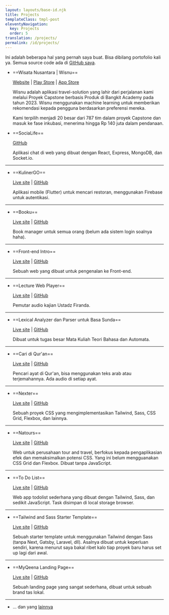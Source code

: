 ```yaml
---
layout: layouts/base-id.njk
title: Projects
templateClass: tmpl-post
eleventyNavigation:
  key: Projects
  order: 5
translation: /projects/
permalink: /id/projects/
---
```


Ini adalah beberapa hal yang pernah saya buat. Bisa dibilang portofolio kali ya. Semua source code ada di [GitHub saya](https://github.com/mufidu).

- ==Wisata Nusantara | Wisnu==

  [Website](https://wisnusantara.id) | [Play Store](https://play.google.com/store/apps/details?id=id.wisnusantara.user.release) | [App Store](https://apps.apple.com/id/app/wisnu/id6473098383)

  Wisnu adalah aplikasi travel-solution yang lahir dari perjalanan kami melalui Proyek Capstone berbasis Produk di Bangkit Academy pada tahun 2023. Wisnu menggunakan machine learning untuk memberikan rekomendasi kepada pengguna berdasarkan preferensi mereka.

  Kami terpilih menjadi 20 besar dari 787 tim dalam proyek Capstone dan masuk ke fase inkubasi, menerima hingga Rp 140 juta dalam pendanaan.

- ==SociaLife==

  [GitHub](https://github.com/mufidu/SociaLife)

  Aplikasi chat di web yang dibuat dengan React, Express, MongoDB, dan Socket.io.

---

- ==KulinerGO==

  [Live site](https://kuliner-go.mufidu.com) | [GitHub](https://github.com/fitrahidayaat/Kuliner_GO)

  Aplikasi mobile (Flutter) untuk mencari restoran, menggunakan Firebase untuk autentikasi.

---

- ==Booku==

  [Live site](https://booku.mufidu.com) | [GitHub](https://github.com/mufidu/booku)

  Book manager untuk semua orang (belum ada sistem login soalnya haha).

---

- ==Front-end Intro==

  [Live site](https://mufidu.github.io/frontend-intro) | [GitHub](https://github.com/mufidu/frontend-intro)

  Sebuah web yang dibuat untuk pengenalan ke Front-end.

---

- ==Lecture Web Player==

  [Live site](https://mufidu.github.io/kajian-ufa) | [GitHub](https://github.com/mufidu/kajian-ufa)

  Pemutar audio kajian Ustadz Firanda.

---

- ==Lexical Analyzer dan Parser untuk Basa Sunda==

  [Live site](https://mufidu.github.io/sunda-lexical-analyzer-and-parser/) | [GitHub](https://github.com/mufidu/sunda-lexical-analyzer-and-parser/)

  Dibuat untuk tugas besar Mata Kuliah Teori Bahasa dan Automata.

---

- ==Cari di Qur'an==

  [Live site](https://mufidu.github.io/caridiquran) | [GitHub](https://github.com/mufidu/caridiquran)

  Pencari ayat di Qur'an, bisa menggunakan teks arab atau terjemahannya. Ada audio di setiap ayat.

---

- ==Nexter==

  [Live site](https://mufidu.github.io/nexter) | [GitHub](https://github.com/mufidu/nexter)

  Sebuah proyek CSS yang mengimplementasikan Tailwind, Sass, CSS Grid, Flexbox, dan lainnya.

---

- ==Natours==

  [Live site](https://mufidu.github.io/natours) | [GitHub](https://github.com/mufidu/natours)

  Web untuk perusahaan tour and travel, berfokus kepada pengaplikasian efek dan memaksimalkan potensi CSS. Yang ini belum mengguanakan CSS Grid dan Flexbox.
  Dibuat tanpa JavaScript.

---

- ==To Do List==

  [Live site](https://mufidu.github.io/todolist/) | [GitHub](https://github.com/mufidu/todolist/)

  Web app todolist sederhana yang dibuat dengan Tailwind, Sass, dan sedikit JavaScript. Task disimpan di local storage browser.

---

- ==Tailwind and Sass Starter Template==

  [Live site](https://mufidu.github.io/tailwind-sass-starter/) | [GitHub](https://github.com/mufidu/tailwind-sass-starter)

  Sebuah starter template untuk menggunakan Tailwind dengan Sass (tanpa Next, Gatsby, Laravel, dll). Asalnya dibuat untuk keperluan sendiri, karena menurut saya bakal ribet kalo tiap proyek baru harus set up lagi dari awal.

---

- ==MyQeena Landing Page==

  [Live site](https://myqeena.my.id) | [GitHub](https://github.com/mufidu/myqeena.my.id)

  Sebuah landing page yang sangat sederhana, dibuat untuk sebuah brand tas lokal.

---

- ... dan yang [lainnya](https://mufidu.github.io/others)
